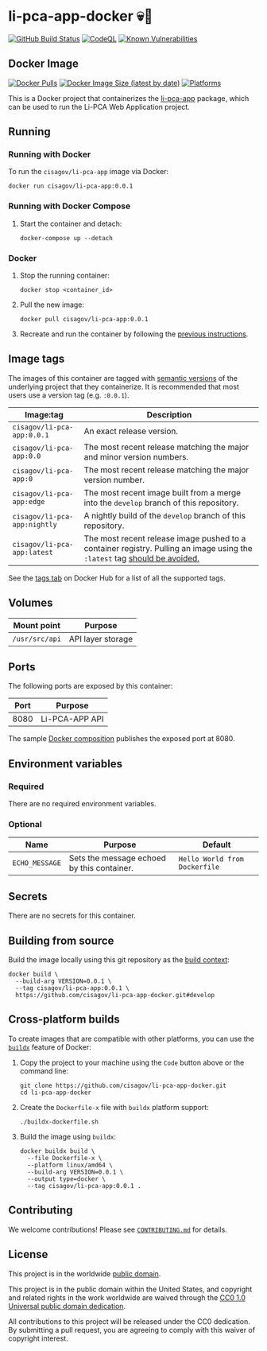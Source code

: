 # li-pca-app-docker 💀🐳 #

[![GitHub Build Status](https://github.com/cisagov/li-pca-app-docker/workflows/build/badge.svg)](https://github.com/cisagov/li-pca-app-docker/actions/workflows/build.yml)
[![CodeQL](https://github.com/cisagov/li-pca-app-docker/workflows/CodeQL/badge.svg)](https://github.com/cisagov/li-pca-app-docker/actions/workflows/codeql-analysis.yml)
[![Known Vulnerabilities](https://snyk.io/test/github/cisagov/li-pca-app-docker/badge.svg)](https://snyk.io/test/github/cisagov/li-pca-app-docker)

## Docker Image ##

[![Docker Pulls](https://img.shields.io/docker/pulls/cisagov/li-pca-app)](https://hub.docker.com/r/cisagov/li-pca-app)
[![Docker Image Size (latest by date)](https://img.shields.io/docker/image-size/cisagov/li-pca-app)](https://hub.docker.com/r/cisagov/li-pca-app)
[![Platforms](https://img.shields.io/badge/platforms-amd64%20%7C%20arm%2Fv6%20%7C%20arm%2Fv7%20%7C%20arm64%20%7C%20ppc64le%20%7C%20s390x-blue)](https://hub.docker.com/r/cisagov/li-pca-app-docker/tags)

This is a Docker project that containerizes the [li-pca-app](https://github.com/cisagov/li-pca-app)
package, which can be used to run the Li-PCA Web Application project.

## Running ##

### Running with Docker ###

To run the `cisagov/li-pca-app` image via Docker:

```console
docker run cisagov/li-pca-app:0.0.1
```

### Running with Docker Compose ###

1. Start the container and detach:

    ```console
    docker-compose up --detach
    ```

### Docker ###

1. Stop the running container:

    ```console
    docker stop <container_id>
    ```

1. Pull the new image:

    ```console
    docker pull cisagov/li-pca-app:0.0.1
    ```

1. Recreate and run the container by following the [previous instructions](#running-with-docker).

## Image tags ##

The images of this container are tagged with [semantic
versions](https://semver.org) of the underlying project that they
containerize.  It is recommended that most users use a version tag (e.g.
`:0.0.1`).

| Image:tag | Description |
|-----------|-------------|
|`cisagov/li-pca-app:0.0.1`| An exact release version. |
|`cisagov/li-pca-app:0.0`| The most recent release matching the major and minor version numbers. |
|`cisagov/li-pca-app:0`| The most recent release matching the major version number. |
|`cisagov/li-pca-app:edge` | The most recent image built from a merge into the `develop` branch of this repository. |
|`cisagov/li-pca-app:nightly` | A nightly build of the `develop` branch of this repository. |
|`cisagov/li-pca-app:latest`| The most recent release image pushed to a container registry.  Pulling an image using the `:latest` tag [should be avoided.](https://vsupalov.com/docker-latest-tag/) |

See the [tags tab](https://hub.docker.com/r/cisagov/li-pca-app-docker/tags) on Docker
Hub for a list of all the supported tags.

## Volumes ##

| Mount point | Purpose        |
|-------------|----------------|
| `/usr/src/api`  |  API layer storage   |

## Ports ##

The following ports are exposed by this container:

| Port | Purpose        |
|------|----------------|
| 8080 | Li-PCA-APP API |

The sample [Docker composition](docker-compose.yml) publishes the
exposed port at 8080.

## Environment variables ##

### Required ###

There are no required environment variables.

<!--
| Name  | Purpose | Default |
|-------|---------|---------|
| `REQUIRED_VARIABLE` | Describe its purpose. | `null` |
-->

### Optional ###

| Name  | Purpose | Default |
|-------|---------|---------|
| `ECHO_MESSAGE` | Sets the message echoed by this container.  | `Hello World from Dockerfile` |

## Secrets ##

There are no secrets for this container.

<!--
| Filename     | Purpose |
|--------------|---------|
| `quote.txt` | Replaces the secret stored in the example library's package data. |
-->

## Building from source ##

Build the image locally using this git repository as the [build context](https://docs.docker.com/engine/reference/commandline/build/#git-repositories):

```console
docker build \
  --build-arg VERSION=0.0.1 \
  --tag cisagov/li-pca-app:0.0.1 \
  https://github.com/cisagov/li-pca-app-docker.git#develop
```

## Cross-platform builds ##

To create images that are compatible with other platforms, you can use the
[`buildx`](https://docs.docker.com/buildx/working-with-buildx/) feature of
Docker:

1. Copy the project to your machine using the `Code` button above
   or the command line:

    ```console
    git clone https://github.com/cisagov/li-pca-app-docker.git
    cd li-pca-app-docker
    ```

1. Create the `Dockerfile-x` file with `buildx` platform support:

    ```console
    ./buildx-dockerfile.sh
    ```

1. Build the image using `buildx`:

    ```console
    docker buildx build \
      --file Dockerfile-x \
      --platform linux/amd64 \
      --build-arg VERSION=0.0.1 \
      --output type=docker \
      --tag cisagov/li-pca-app:0.0.1 .
    ```

## Contributing ##

We welcome contributions!  Please see [`CONTRIBUTING.md`](CONTRIBUTING.md) for
details.

## License ##

This project is in the worldwide [public domain](LICENSE).

This project is in the public domain within the United States, and
copyright and related rights in the work worldwide are waived through
the [CC0 1.0 Universal public domain
dedication](https://creativecommons.org/publicdomain/zero/1.0/).

All contributions to this project will be released under the CC0
dedication. By submitting a pull request, you are agreeing to comply
with this waiver of copyright interest.

